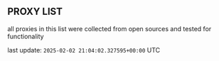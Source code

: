 ## PROXY LIST

all proxies in this list were collected from open sources and tested for functionality

last update: `2025-02-02 21:04:02.327595+00:00` UTC